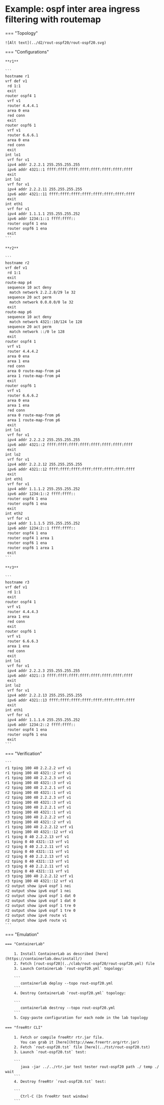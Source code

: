 # Example: ospf inter area ingress filtering with routemap

=== "Topology"

    ![Alt text](../d2/rout-ospf20/rout-ospf20.svg)

=== "Configurations"

    **r1**

    ```
    hostname r1
    vrf def v1
     rd 1:1
     exit
    router ospf4 1
     vrf v1
     router 4.4.4.1
     area 0 ena
     red conn
     exit
    router ospf6 1
     vrf v1
     router 6.6.6.1
     area 0 ena
     red conn
     exit
    int lo1
     vrf for v1
     ipv4 addr 2.2.2.1 255.255.255.255
     ipv6 addr 4321::1 ffff:ffff:ffff:ffff:ffff:ffff:ffff:ffff
     exit
    int lo2
     vrf for v1
     ipv4 addr 2.2.2.11 255.255.255.255
     ipv6 addr 4321::11 ffff:ffff:ffff:ffff:ffff:ffff:ffff:ffff
     exit
    int eth1
     vrf for v1
     ipv4 addr 1.1.1.1 255.255.255.252
     ipv6 addr 1234:1::1 ffff:ffff::
     router ospf4 1 ena
     router ospf6 1 ena
     exit
    ```

    **r2**

    ```
    hostname r2
    vrf def v1
     rd 1:1
     exit
    route-map p4
     sequence 10 act deny
      match network 2.2.2.8/29 le 32
     sequence 20 act perm
      match network 0.0.0.0/0 le 32
     exit
    route-map p6
     sequence 10 act deny
      match network 4321::10/124 le 128
     sequence 20 act perm
      match network ::/0 le 128
     exit
    router ospf4 1
     vrf v1
     router 4.4.4.2
     area 0 ena
     area 1 ena
     red conn
     area 0 route-map-from p4
     area 1 route-map-from p4
     exit
    router ospf6 1
     vrf v1
     router 6.6.6.2
     area 0 ena
     area 1 ena
     red conn
     area 0 route-map-from p6
     area 1 route-map-from p6
     exit
    int lo1
     vrf for v1
     ipv4 addr 2.2.2.2 255.255.255.255
     ipv6 addr 4321::2 ffff:ffff:ffff:ffff:ffff:ffff:ffff:ffff
     exit
    int lo2
     vrf for v1
     ipv4 addr 2.2.2.12 255.255.255.255
     ipv6 addr 4321::12 ffff:ffff:ffff:ffff:ffff:ffff:ffff:ffff
     exit
    int eth1
     vrf for v1
     ipv4 addr 1.1.1.2 255.255.255.252
     ipv6 addr 1234:1::2 ffff:ffff::
     router ospf4 1 ena
     router ospf6 1 ena
     exit
    int eth2
     vrf for v1
     ipv4 addr 1.1.1.5 255.255.255.252
     ipv6 addr 1234:2::1 ffff:ffff::
     router ospf4 1 ena
     router ospf4 1 area 1
     router ospf6 1 ena
     router ospf6 1 area 1
     exit
    ```

    **r3**

    ```
    hostname r3
    vrf def v1
     rd 1:1
     exit
    router ospf4 1
     vrf v1
     router 4.4.4.3
     area 1 ena
     red conn
     exit
    router ospf6 1
     vrf v1
     router 6.6.6.3
     area 1 ena
     red conn
     exit
    int lo1
     vrf for v1
     ipv4 addr 2.2.2.3 255.255.255.255
     ipv6 addr 4321::3 ffff:ffff:ffff:ffff:ffff:ffff:ffff:ffff
     exit
    int lo2
     vrf for v1
     ipv4 addr 2.2.2.13 255.255.255.255
     ipv6 addr 4321::13 ffff:ffff:ffff:ffff:ffff:ffff:ffff:ffff
     exit
    int eth1
     vrf for v1
     ipv4 addr 1.1.1.6 255.255.255.252
     ipv6 addr 1234:2::2 ffff:ffff::
     router ospf4 1 ena
     router ospf6 1 ena
     exit
    ```

=== "Verification"

    ```
    r1 tping 100 40 2.2.2.2 vrf v1
    r1 tping 100 40 4321::2 vrf v1
    r1 tping 100 40 2.2.2.3 vrf v1
    r1 tping 100 40 4321::3 vrf v1
    r2 tping 100 40 2.2.2.1 vrf v1
    r2 tping 100 40 4321::1 vrf v1
    r2 tping 100 40 2.2.2.3 vrf v1
    r2 tping 100 40 4321::3 vrf v1
    r3 tping 100 40 2.2.2.1 vrf v1
    r3 tping 100 40 4321::1 vrf v1
    r3 tping 100 40 2.2.2.2 vrf v1
    r3 tping 100 40 4321::2 vrf v1
    r1 tping 100 40 2.2.2.12 vrf v1
    r1 tping 100 40 4321::12 vrf v1
    r1 tping 0 40 2.2.2.13 vrf v1
    r1 tping 0 40 4321::13 vrf v1
    r2 tping 0 40 2.2.2.11 vrf v1
    r2 tping 0 40 4321::11 vrf v1
    r2 tping 0 40 2.2.2.13 vrf v1
    r2 tping 0 40 4321::13 vrf v1
    r3 tping 0 40 2.2.2.11 vrf v1
    r3 tping 0 40 4321::11 vrf v1
    r3 tping 100 40 2.2.2.12 vrf v1
    r3 tping 100 40 4321::12 vrf v1
    r2 output show ipv4 ospf 1 nei
    r2 output show ipv6 ospf 1 nei
    r2 output show ipv4 ospf 1 dat 0
    r2 output show ipv6 ospf 1 dat 0
    r2 output show ipv4 ospf 1 tre 0
    r2 output show ipv6 ospf 1 tre 0
    r2 output show ipv4 route v1
    r2 output show ipv6 route v1
    ```

=== "Emulation"

    === "ContainerLab"

        1. Install ContainerLab as described [here](https://containerlab.dev/install/)  
        2. Fetch [rout-ospf20](../clab/rout-ospf20/rout-ospf20.yml) file  
        3. Launch ContainerLab `rout-ospf20.yml` topology:  

        ```
           containerlab deploy --topo rout-ospf20.yml  
        ```
        4. Destroy ContainerLab `rout-ospf20.yml` topology:  

        ```
           containerlab destroy --topo rout-ospf20.yml  
        ```
        5. Copy-paste configuration for each node in the lab topology

    === "freeRtr CLI"

        1. Fetch or compile freeRtr rtr.jar file.  
           You can grab it [here](http://www.freertr.org/rtr.jar)  
        2. Fetch `rout-ospf20.tst` file [here](../tst/rout-ospf20.tst)  
        3. Launch `rout-ospf20.tst` test:  

        ```
           java -jar ../../rtr.jar test tester rout-ospf20 path ./ temp ./ wait
        ```
        4. Destroy freeRtr `rout-ospf20.tst` test:  

        ```
           Ctrl-C (In freeRtr test window)
        ```


